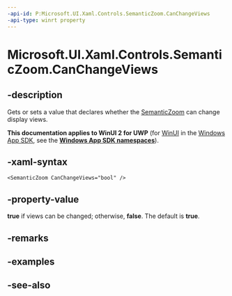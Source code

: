 ```yaml
---
-api-id: P:Microsoft.UI.Xaml.Controls.SemanticZoom.CanChangeViews
-api-type: winrt property
---
```


<!-- Property syntax
public bool CanChangeViews { get;  set; }
-->

# Microsoft.UI.Xaml.Controls.SemanticZoom.CanChangeViews

## -description
Gets or sets a value that declares whether the [SemanticZoom](semanticzoom.md) can change display views.

**This documentation applies to WinUI 2 for UWP** (for [WinUI](/windows/apps/winui/winui3/) in the [Windows App SDK](/windows/apps/windows-app-sdk/), see the **[Windows App SDK namespaces](/windows/windows-app-sdk/api/winrt/)**).

## -xaml-syntax
```xaml
<SemanticZoom CanChangeViews="bool" />
```


## -property-value
**true** if views can be changed; otherwise, **false**. The default is **true**. 
<!--Seems like gets set to true via many UI event handlers. What is scenario for setting false or why does it ever get false? Locked because of data population?-->

## -remarks

## -examples

## -see-also

